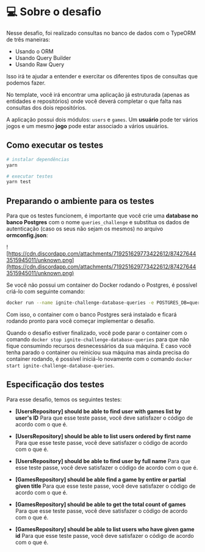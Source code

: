 # 💻 Sobre o desafio

Nesse desafio, foi realizado consultas no banco de dados com o TypeORM de três maneiras:

- Usando o ORM
- Usando Query Builder
- Usando Raw Query

Isso irá te ajudar a entender e exercitar os diferentes tipos de consultas que podemos fazer.

No template, você irá encontrar uma aplicação já estruturada (apenas as entidades e repositórios) onde você deverá completar o que falta nas consultas dos dois repositórios.

A aplicação possui dois módulos: `users` e `games`. Um **usuário** pode ter vários jogos e um mesmo **jogo** pode estar associado a vários usuários.

## Como executar os testes

```bash
# instalar dependências
yarn

# executar testes
yarn test
```

## Preparando o ambiente para os testes

Para que os testes funcionem, é importante que você crie uma **database no banco Postgres** com o nome `queries_challenge` e substitua os dados de autenticação (caso os seus não sejam os mesmos) no arquivo **ormconfig.json**:

![https://cdn.discordapp.com/attachments/719251629773422612/874276443515945011/unknown.png](https://cdn.discordapp.com/attachments/719251629773422612/874276443515945011/unknown.png)

Se você não possui um container do Docker rodando o Postgres, é possível criá-lo com seguinte comando:

```bash
docker run --name ignite-challenge-database-queries -e POSTGRES_DB=queries_challenge -e POSTGRES_PASSWORD=docker -p 5432:5432 -d postgres
```

Com isso, o container com o banco Postgres será instalado e ficará rodando pronto para você começar implementar o desafio.

Quando o desafio estiver finalizado, você pode parar o container com o comando `docker stop ignite-challenge-database-queries` para que não fique consumindo recursos desnecessários da sua máquina. E caso você tenha parado o container ou reiniciou sua máquina mas ainda precisa do container rodando, é possível iniciá-lo novamente com o comando `docker start ignite-challenge-database-queries`.

## Especificação dos testes

Para esse desafio, temos os seguintes testes:

- **[UsersRepository] should be able to find user with games list by user's ID**
  Para que esse teste passe, você deve satisfazer o código de acordo com o que é.

- **[UsersRepository] should be able to list users ordered by first name**
  Para que esse teste passe, você deve satisfazer o código de acordo com o que é.

- **[UsersRepository] should be able to find user by full name**
  Para que esse teste passe, você deve satisfazer o código de acordo com o que é.

- **[GamesRepository] should be able find a game by entire or partial given title**
  Para que esse teste passe, você deve satisfazer o código de acordo com o que é.

- **[GamesRepository] should be able to get the total count of games**
  Para que esse teste passe, você deve satisfazer o código de acordo com o que é.
- **[GamesRepository] should be able to list users who have given game id**
  Para que esse teste passe, você deve satisfazer o código de acordo com o que é.

